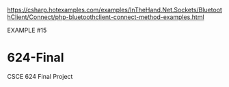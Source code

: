 https://csharp.hotexamples.com/examples/InTheHand.Net.Sockets/BluetoothClient/Connect/php-bluetoothclient-connect-method-examples.html

EXAMPLE #15



# 624-Final
CSCE 624 Final Project
